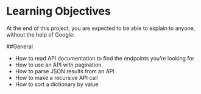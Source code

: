 # Learning Objectives
At the end of this project, you are expected to be able to explain to anyone, without the help of Google:

##General
- How to read API documentation to find the endpoints you’re looking for
- How to use an API with pagination
- How to parse JSON results from an API
- How to make a recursive API call
- How to sort a dictionary by value
